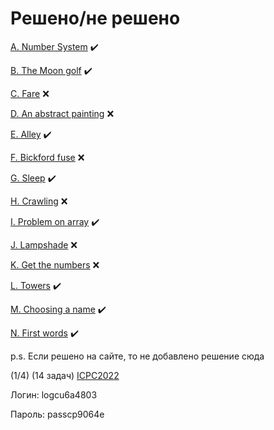# Решено/не решено

[A. Number System](<A $Системы счисления>)
✔️

[B. The Moon golf](<B $Жадина на расстояниях>)
✔️

[C. Fare](<C $DFS+LCA+малая т. Ферма>)
❌

[D. An abstract painting](<D $Разрезка квадрата на квадраты>)
❌

[E. Alley](<E $Пересечение окружностей>)
✔️

[F. Bickford fuse](<F. Bickford fuse>)
❌

[G. Sleep](<G $Объединение отрезков>)
✔️

[H. Crawling](<H $Лабиринт на Дейкстру>)
❌

[I. Problem on array](<I $Сорт. массива перестановками>)
✔️

[J. Lampshade](<J $Код Грея>)
❌

[K. Get the numbers](<K. Get the numbers>)
❌

[L. Towers](<L. Towers>)
✔️

[M. Choosing a name](<M $Пересечение множеств>)
✔️

[N. First words](<N. First words>)
✔️

p.s. Если решено на сайте, то не добавлено решение сюда

(1/4) (14 задач) [ICPC2022](https://crrc2022.contest.codeforces.com/group/W4wCwL57Rj/contest/405032)

Логин: logcu6a4803

Пароль: passcp9064e

